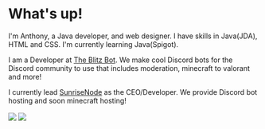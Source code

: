 <h1>What's up!</h1>
<p> I'm Anthony, a Java developer, and web designer. I have skills in Java(JDA), HTML and CSS. I'm currently learning Java(Spigot).

<p>I am a Developer at <a href="https://theblitzbot.com">The Blitz Bot</a>. We make cool Discord bots for the Discord community to use that includes moderation, minecraft to valorant and more! </p>

<p>I currently lead <a href="https://sunrisenode.live">SunriseNode</a> as the CEO/Developer. We provide Discord bot hosting and soon minecraft hosting!</p>
  
<img align="center" src="https://github-readme-stats.vercel.app/api//?username=JTXOfficial&theme=gruvbox&include_all_commits=true&count_private=true" />
<img align="center" src="https://github-readme-stats.vercel.app/api/top-langs/?username=JTXOfficial&theme=gruvbox&include_all_commits=true&count_private=true" /> 
